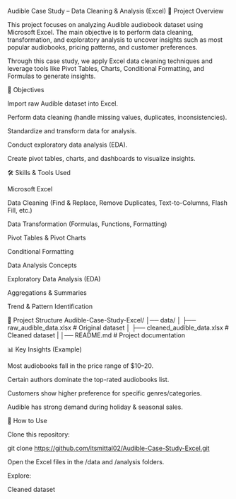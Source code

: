  Audible Case Study – Data Cleaning & Analysis (Excel)
📌 Project Overview

This project focuses on analyzing Audible audiobook dataset using Microsoft Excel. The main objective is to perform data cleaning, transformation, and exploratory analysis to uncover insights such as most popular audiobooks, pricing patterns, and customer preferences.

Through this case study, we apply Excel data cleaning techniques and leverage tools like Pivot Tables, Charts, Conditional Formatting, and Formulas to generate insights.

🎯 Objectives

Import raw Audible dataset into Excel.

Perform data cleaning (handle missing values, duplicates, inconsistencies).

Standardize and transform data for analysis.

Conduct exploratory data analysis (EDA).

Create pivot tables, charts, and dashboards to visualize insights.

🛠️ Skills & Tools Used

Microsoft Excel

Data Cleaning (Find & Replace, Remove Duplicates, Text-to-Columns, Flash Fill, etc.)

Data Transformation (Formulas, Functions, Formatting)

Pivot Tables & Pivot Charts

Conditional Formatting

 Data Analysis Concepts

Exploratory Data Analysis (EDA)

Aggregations & Summaries

Trend & Pattern Identification

📂 Project Structure
Audible-Case-Study-Excel/
│── data/
│   ├── raw_audible_data.xlsx       # Original dataset
│   ├── cleaned_audible_data.xlsx   # Cleaned dataset
|
│── README.md                       # Project documentation

📊 Key Insights (Example)

Most audiobooks fall in the price range of $10–20.

Certain authors dominate the top-rated audiobooks list.

Customers show higher preference for specific genres/categories.

Audible has strong demand during holiday & seasonal sales.

🚀 How to Use

Clone this repository:

git clone https://github.com/itsmittal02/Audible-Case-Study-Excel.git


Open the Excel files in the /data and /analysis folders.

Explore:

Cleaned dataset

 

 

 
 
